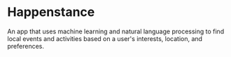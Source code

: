 # Happenstance
An app that uses machine learning and natural language processing to find local events and activities based on a user's interests, location, and preferences.
